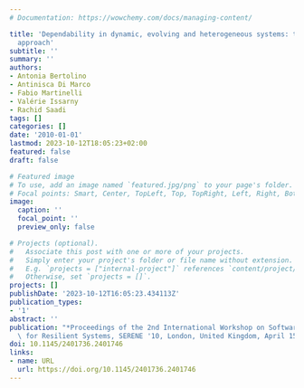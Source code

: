 ```yaml
---
# Documentation: https://wowchemy.com/docs/managing-content/

title: 'Dependability in dynamic, evolving and heterogeneous systems: the connect
  approach'
subtitle: ''
summary: ''
authors:
- Antonia Bertolino
- Antinisca Di Marco
- Fabio Martinelli
- Valérie Issarny
- Rachid Saadi
tags: []
categories: []
date: '2010-01-01'
lastmod: 2023-10-12T18:05:23+02:00
featured: false
draft: false

# Featured image
# To use, add an image named `featured.jpg/png` to your page's folder.
# Focal points: Smart, Center, TopLeft, Top, TopRight, Left, Right, BottomLeft, Bottom, BottomRight.
image:
  caption: ''
  focal_point: ''
  preview_only: false

# Projects (optional).
#   Associate this post with one or more of your projects.
#   Simply enter your project's folder or file name without extension.
#   E.g. `projects = ["internal-project"]` references `content/project/deep-learning/index.md`.
#   Otherwise, set `projects = []`.
projects: []
publishDate: '2023-10-12T16:05:23.434113Z'
publication_types:
- '1'
abstract: ''
publication: "*Proceedings of the 2nd International Workshop on Software Engineering\
  \ for Resilient Systems, SERENE '10, London, United Kingdom, April 15-16, 2010*"
doi: 10.1145/2401736.2401746
links:
- name: URL
  url: https://doi.org/10.1145/2401736.2401746
---
```


